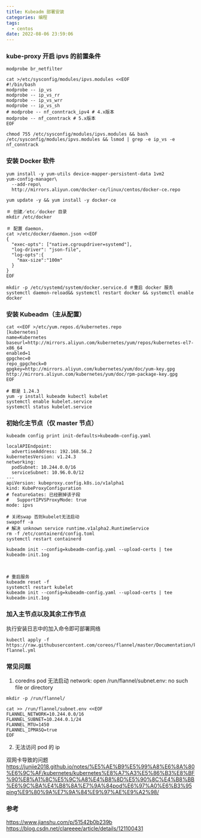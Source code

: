 ```yaml
---
title: Kubeadm 部署安装
categories: 编程
tags:
  - centos
date: 2022-08-06 23:59:06
---
```


### kube-proxy 开启 ipvs 的前置条件

```shell
modprobe br_netfilter

cat >/etc/sysconfig/modules/ipvs.modules <<EOF
#!/bin/bash
modprobe -- ip_vs
modprobe -- ip_vs_rr
modprobe -- ip_vs_wrr
modprobe -- ip_vs_sh
# modprobe -- nf_conntrack_ipv4 # 4.x版本
modprobe -- nf_conntrack # 5.x版本
EOF

chmod 755 /etc/sysconfig/modules/ipvs.modules && bash /etc/sysconfig/modules/ipvs.modules && lsmod | grep -e ip_vs -e nf_conntrack
```

### 安装 Docker 软件

```shell
yum install -y yum-utils device-mapper-persistent-data 1vm2
yum-config-manager\
  --add-repo\
  http://mirrors.aliyun.com/docker-ce/linux/centos/docker-ce.repo

yum update -y && yum install -y docker-ce

＃ 创建／etc／docker 目录
mkdir /etc/docker

＃ 配置 daemon.
cat >/etc/docker/daemon.json <<EOF
{
  "exec-opts": ["native.cgroupdriver=systemd"],
  "log-driver": "json-file",
  "log-opts":{
    "max-size":"100m"
  }
}
EOF

mkdir -p /etc/systemd/system/docker.service.d ＃重启 docker 服务
systemctl daemon-reload&& systemctl restart docker && systemctl enable docker
```

### 安装 Kubeadm（主从配置）

```shell
cat <<EOF >/etc/yum.repos.d/kubernetes.repo
[kubernetes]
name=Kubernetes
baseurl=http://mirrors.aliyun.com/kubernetes/yum/repos/kubernetes-el7-x86_64
enabled=1
gpgchec=0
repo_gpgcheck=0
gpgkey=http://mirrors.aliyun.com/kubernetes/yum/doc/yum-key.gpg http://mirrors.aliyun.com/kubernetes/yum/doc/rpm-package-key.gpg
EOF

# 都是 1.24.3
yum -y install kubeadm kubectl kubelet
systemctl enable kubelet.service
systemctl status kubelet.service
```

### 初始化主节点（仅 master 节点）

```shell
kubeadm config print init-defaults>kubeadm-config.yaml

localAPIEndpoint:
  advertiseAddress: 192.168.56.2
kubernetesVersion: v1.24.3
networking:
  podSubnet: 10.244.0.0/16
  serviceSubnet: 10.96.0.0/12
---
apiVersion: kubeproxy.config.k8s.io/v1alpha1
kind: KubeProxyConfiguration
# featureGates: 已经删掉该子段
#   SupportIPVSProxyMode: true
mode: ipvs

# 关闭swap 否则kubelet无法启动
swapoff -a
# 解决 unknown service runtime.v1alpha2.RuntimeService
rm -f /etc/containerd/config.toml
systemctl restart containerd

kubeadm init --config=kubeadm-config.yaml --upload-certs | tee kubeadm-init.1og



# 重启服务
kubeadm reset -f
systemctl restart kubelet
kubeadm init --config=kubeadm-config.yaml --upload-certs | tee kubeadm-init.1og
```

### 加入主节点以及其余工作节点

执行安装日志中的加入命令即可部署网络

```shell
kubectl apply -f https://raw.githubusercontent.com/coreos/flannel/master/Documentation/kube-flannel.yml
```

### 常见问题

1. coredns pod 无法启动
   network: open /run/flannel/subnet.env: no such file or directory

```shell
mkdir -p /run/flannel/

cat >> /run/flannel/subnet.env <<EOF
FLANNEL_NETWORK=10.244.0.0/16
FLANNEL_SUBNET=10.244.0.1/24
FLANNEL_MTU=1450
FLANNEL_IPMASQ=true
EOF
```

2. 无法访问 pod 的 ip

双网卡导致的问题
https://junjie2018.github.io/notes/%E5%AE%B9%E5%99%A8%E6%8A%80%E6%9C%AF/kubernetes/kubernetes%E8%A7%A3%E5%86%B3%E8%BF%90%E8%A1%8C%E5%9C%A8%E4%B8%8D%E5%90%8C%E4%B8%BB%E6%9C%BA%E4%B8%8A%E7%9A%84pod%E6%97%A0%E6%B3%95ping%E9%80%9A%E7%9A%84%E9%97%AE%E9%A2%98/

### 参考

https://www.jianshu.com/p/51542b0b239b
https://blog.csdn.net/clareeee/article/details/121100431
